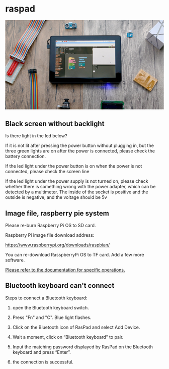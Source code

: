 # raspad
![img](../../img/raspoberrypi/raspad/22e1a003fab3c595ffac09a0109cacea_original.jpg)

## Black screen without backlight

Is there light in the led below?

If it is not lit after pressing the power button without plugging in, but the three green lights are on after the power is connected, please check the battery connection.


If the led light under the power button is on when the power is not connected, please check the screen line


If the led light under the power supply is not turned on, please check whether there is something wrong with the power adapter, which can be detected by a multimeter. The inside of the socket is positive and the outside is negative, and the voltage should be 5v

## Image file, raspberry pie system
Please re-burn Raspberry Pi OS to SD card.

Raspberry Pi image file download address:  

https://www.raspberrypi.org/downloads/raspbian/

You can re-download RasspberryPi OS to TF card.
Add a few more software.

<a href="../../img/raspoberrypi/raspad/Install the Raspberry Pi system.docx">Please refer to the documentation for specific operations.</a>

## Bluetooth keyboard can't connect

Steps to connect a Bluetooth keyboard:
1. open the Bluetooth keyboard switch.

2. Press "Fn" and "C". Blue light flashes.
   
3. Click on the Bluetooth icon of RasPad and select Add Device.
   
4. Wait a moment, click on “Bluetooth keyboard” to pair.
   
5. Input the matching password displayed by RasPad on the Bluetooth keyboard and press “Enter”.
   
6.  the connection is successful.
